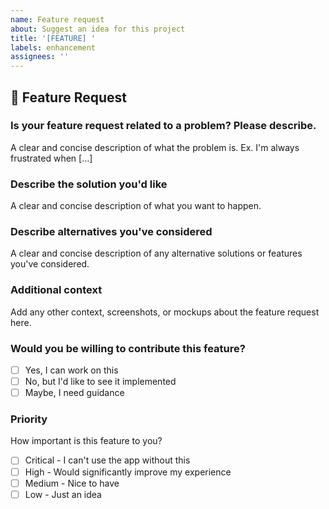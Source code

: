 ```yaml
---
name: Feature request
about: Suggest an idea for this project
title: '[FEATURE] '
labels: enhancement
assignees: ''
---
```


## 🚀 Feature Request

### Is your feature request related to a problem? Please describe.
A clear and concise description of what the problem is. Ex. I'm always frustrated when [...]

### Describe the solution you'd like
A clear and concise description of what you want to happen.

### Describe alternatives you've considered
A clear and concise description of any alternative solutions or features you've considered.

### Additional context
Add any other context, screenshots, or mockups about the feature request here.

### Would you be willing to contribute this feature?
- [ ] Yes, I can work on this
- [ ] No, but I'd like to see it implemented
- [ ] Maybe, I need guidance

### Priority
How important is this feature to you?
- [ ] Critical - I can't use the app without this
- [ ] High - Would significantly improve my experience
- [ ] Medium - Nice to have
- [ ] Low - Just an idea
